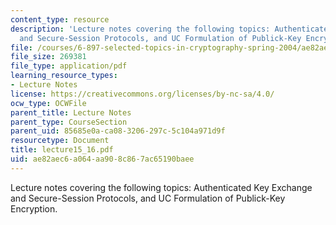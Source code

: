 ```yaml
---
content_type: resource
description: 'Lecture notes covering the following topics: Authenticated Key Exchange
  and Secure-Session Protocols, and UC Formulation of Publick-Key Encryption.'
file: /courses/6-897-selected-topics-in-cryptography-spring-2004/ae82aec6a064aa908c867ac65190baee_lecture15_16.pdf
file_size: 269381
file_type: application/pdf
learning_resource_types:
- Lecture Notes
license: https://creativecommons.org/licenses/by-nc-sa/4.0/
ocw_type: OCWFile
parent_title: Lecture Notes
parent_type: CourseSection
parent_uid: 85685e0a-ca08-3206-297c-5c104a971d9f
resourcetype: Document
title: lecture15_16.pdf
uid: ae82aec6-a064-aa90-8c86-7ac65190baee
---
```

Lecture notes covering the following topics: Authenticated Key Exchange and Secure-Session Protocols, and UC Formulation of Publick-Key Encryption.